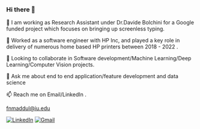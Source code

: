 ### Hi there 👋

🔭 I am working as Research Assistant under Dr.Davide Bolchini  for a Google funded project which focuses on bringing up screenless typing. 

🌱 Worked as a software engineer with HP Inc, and played a key role in delivery  of numerous home based HP printers between 2018 - 2022 .

👯 Looking to collaborate in Software development/Machine Learning/Deep Learning/Computer Vision projects.

💬 Ask me about end to end application/feature development and data science

📫  Reach me on Email/LinkedIn .

fnmaddul@iu.edu

[![LinkedIn](https://img.shields.io/badge/LinkedIn-0077B5?style=for-the-badge&logo=linkedin&logoColor=white)](https://www.linkedin.com/in/prakash-maddula-89496b179/)
[![Gmail](https://img.shields.io/badge/Gmail-D14836?style=for-the-badge&logo=gmail&logoColor=white)](mailto:mksprakash4@gmail.com?subject=[Github])

<!--
**MaddulaPrakash/MaddulaPrakash** is a ✨ _special_ ✨ repository because its `README.md` (this file) appears on your GitHub profile.

Here are some ideas to get you started:

- 🔭 I’m currently working on ...
- 🌱 I’m currently learning ...
- 👯 I’m looking to collaborate on ...
- 🤔 I’m looking for help with ...
- 💬 Ask me about ...
- 📫 How to reach me: ...
- 😄 Pronouns: ...
- ⚡ Fun fact: ...
-->
